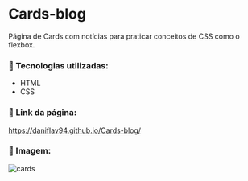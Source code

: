 # Cards-blog

Página de Cards com notícias para praticar conceitos de CSS como o flexbox.

### 📌 Tecnologias utilizadas:

- HTML
- CSS

### 📌 Link da página:

https://daniflav94.github.io/Cards-blog/

### 📌 Imagem:

![cards](https://user-images.githubusercontent.com/99519903/192032229-b54f3511-ab04-4790-97a1-b6a36940a11d.png)
